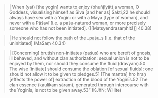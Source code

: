 > | When (yat) [the yogin] wants to enjoy (bhuñjīyāt) a woman, O Goddess, visualising himself as Śiva [and her as] Śakti,22 he should always have sex with a Yoginī or with a Māyā [type of woman], and never with a Pāśavī [i.e. a paśu-natured woman, or more precisely someone who has not been initiated]. ([[Matsyendrasaṃhitā]] 40.38)

> | He should not follow the path of the _paśu_s [i.e. that of the uninitiated] (MaSaṃ 40.34)

> | [Concerning] brutish non-initiates (paśus) who are bereft of gnosis, ill behaved, and without clan authorization: sexual union is not to be enjoyed by them, nor should they consume the fluid (dravyam).50 The wise [initiate] should consume the oblation [of sexual fluids]; one should not allow it to be given to pledges.51 [The mantra] hro hraḥ [effects the power of] extraction of the blood of the Yoginīs.52 The clan essence (kaulikam sāram), generated through intercourse with the Yoginīs, is not to be given away.53” (KJñN; WHite)